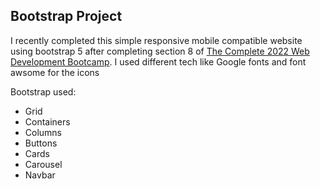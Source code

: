 ## Bootstrap Project

I recently completed this simple responsive mobile compatible website using bootstrap 5 after completing section 8 of [The Complete 2022 Web Development Bootcamp](https://www.udemy.com/course/the-complete-web-development-bootcamp/). I used different tech like Google fonts and font awsome for the icons

Bootstrap used:
 <ul>
  <li> Grid </li>
  <li> Containers </li>
  <li> Columns </li>
  <li> Buttons </li>
  <li> Cards </li>
  <li> Carousel </li>
  <li> Navbar </li>
</ul>
